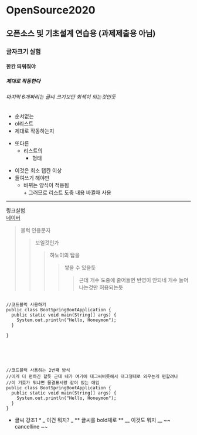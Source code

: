 # OpenSource2020
## 오픈소스 및 기초설계 연습용 (과제제출용 아님) <br/>
### 글자크기 실험<br/>
#### 한칸 띄워줘야<br/>
##### 제대로 작동한다 <br/>
###### 마지막 6개짜리는 글씨 크기보단 회색이 되는것인듯 <br/>

- 순서없는<br/>
- ol리스트<br/>
- 제대로 작동하는지<br/>

+ 또다른<br/>
  + 리스트의<br/>
    + 형태<br/>
* 이것은 최소 탭칸 이상<br/>
 * 들여쓰기 해야만 <br/>
    * 바뀌는 양식이 적용됨 <br/>
          + 그러므로 리스트 도중 내용 바뀔때 사용 <br/>
<hr/>

링크실험<br/>
[네이버](https://naver.com)

> 블럭 인용문자 <br/>
> > 보일것인가 <br/>
> > > 하노이의 탑을 <br/>
> > > >쌓을 수 있을듯 <br/>
> > > > > 근데 개수 도중에 줄어들면 반영이 안되네 개수 늘어나는것만 허용되는듯<br/>

<pre>
<code>
//코드블럭 사용하기
public class BootSpringBootApplication {
  public static void main(String[] args) {
    System.out.println("Hello, Honeymon");
  }

}
</code>
</pre>

<br/><br/>
```
//코드블럭 사용하는 2번째 방식
//이게 더 편하긴 할듯 근데 내가 여기에 태그써버릇해서 태그형태로 외우는게 편할려나
//이 기호가 뭐냐면 물결표시랑 같이 있는 애임
public class BootSpringBootApplication {
  public static void main(String[] args) {
    System.out.println("Hello, Honeymon");
  }
}
```
* 글씨 강조1 *
_ 이건 뭐지? _
** 글씨를 bold체로 **
__ 이것도 뭐지 __
~~ cancelline ~~
